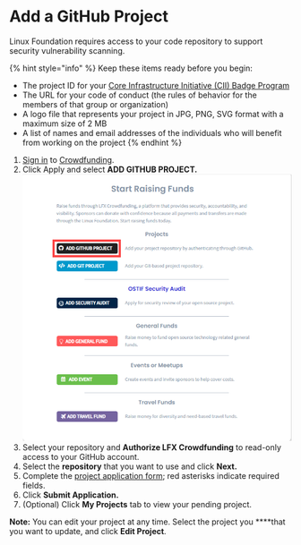 # Add a GitHub Project

Linux Foundation requires access to your code repository to support security vulnerability scanning.

{% hint style="info" %}
Keep these items ready before you begin:

* The project ID for your [Core Infrastructure Initiative \(CII\) Badge Program](https://www.coreinfrastructure.org/programs/badge-program/) 
* The URL for your code of conduct \(the rules of behavior for the members of that group or organization\)
* A logo file that represents your project in JPG, PNG, SVG format with a maximum size of 2 MB
* A list of names and email addresses of the individuals who will benefit from working on the project
{% endhint %}

1. [Sign in](../../sso/sign-in/) to [Crowdfunding](https://funding.communitybridge.org/).
2. Click Apply and select **ADD GITHUB PROJECT.**   ![](../../.gitbook/assets/add-github-project.png)
3. Select your repository and **Authorize LFX Crowdfunding** to read-only access to your GitHub account.
4. Select the **repository** that you want to use and click **Next.**
5. Complete the [project application form](../project-application.md); red asterisks indicate required fields.
6. Click **Submit Application.**
7. \(Optional\) Click **My Projects** tab to view your pending project.

**Note:** You can edit your project at any time. Select the project you ****that you want to update, and click **Edit Project**.


